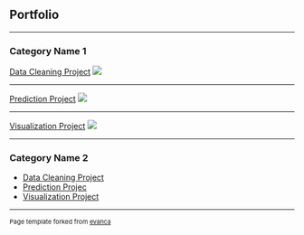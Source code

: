 ## Portfolio

---

### Category Name 1 

[Data Cleaning Project](/sample_page)
<img src="images/dummy_thumbnail.jpg?raw=true"/>

---
[Prediction Project](/pdf/sample_presentation.pdf)
<img src="images/dummy_thumbnail.jpg?raw=true"/>

---
[Visualization Project](http://example.com/)
<img src="images/dummy_thumbnail.jpg?raw=true"/>

---

### Category Name 2

- [Data Cleaning Project](http://example.com/)
- [Prediction Projec](http://example.com/)
- [Visualization Project](http://example.com/)





---
<p style="font-size:11px">Page template forked from <a href="https://github.com/evanca/quick-portfolio">evanca</a></p>
<!-- Remove above link if you don't want to attibute -->
